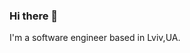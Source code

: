 ### Hi there 👋

<!--
**PetroPavlenko/PetroPavlenko** is a ✨ _special_ ✨ repository because its `README.md` (this file) appears on your GitHub profile.

Here are some ideas to get you started:

- 🔭 I’m currently working on ...
- 🌱 I’m currently learning ...
- 👯 I’m looking to collaborate on ...
- 🤔 I’m looking for help with ...
- 💬 Ask me about ...
- 📫 How to reach me: ...
- 😄 Pronouns: ...
- ⚡ Fun fact: ...
-->

I'm a software engineer based in Lviv,UA.

<picture>
  <source media="(prefers-color-scheme: dark)" srcset="https://github-readme-stats.vercel.app/api?username=PetroPavlenko&count_private=true&show_icons=true&theme=dark">
  <img alt="" src="https://github-readme-stats.vercel.app/api?username=PetroPavlenko&count_private=true&show_icons=true">
</picture>
